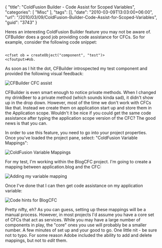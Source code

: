 {
	"title": "ColdFusion Builder - Code Assist for Scoped Variables",
	"categories": [
		"Misc"
	],
	"tags": [],
	"date": "2010-03-09T13:03:00+06:00",
	"url": "/2010/03/09/ColdFusion-Builder-Code-Assist-for-Scoped-Variables",
	"guid": "3743"
}

Heres an interesting ColdFusion Builder feature you may not be aware of. CFBuilder does a good job providing code assistance for CFCs. So for example, consider the following code snippet:

<code>
&lt;cfset ob = createObject("component", "test")&gt;
&lt;cfoutput&gt;#ob.
</code>

As soon as I hit the dot, CFBuilder introspected my test component and provided the following visual feedback:

<img src="https://static.raymondcamden.com/images/Screen shot 2010-03-09 at 12.38.52 PM.png" title="CFBuilder CFC assist" />

CFBuilder is even smart enough to notice private methods. When I changed my drinkBeer to a private method (which sounds kinda sad), it didn't show up in the drop down. However, most of the time we don't work with CFCs like that. Instead we create them on application start up and store them in the Application scope. Wouldn't it be nice if you could get the same code assistance after typing the application scope version of the CFC? The good news is that you can.

In order to use this feature, you need to go into your project properties. Once you've loaded the project pane, select: "ColdFusion Variable Mappings":

<img src="https://static.raymondcamden.com/images/cfjedi/Screen shot 2010-03-09 at 12.42.53 PM.png" title="ColdFusion Variable Mappings" />

For my test, I'm working within the BlogCFC project. I'm going to create a mapping between application.blog and the CFC:

<img src="https://static.raymondcamden.com/images/cfjedi/Screen shot 2010-03-09 at 12.44.03 PM.png" title="Adding my variable mapping" />

Once I've done that I can then get code assistance on my application variable:

<img src="https://static.raymondcamden.com/images/cfjedi/Screen shot 2010-03-09 at 12.45.01 PM.png" title="Code hints for BlogCFC" />

Pretty nifty, eh? As you can guess, setting up these mappings will be a manual process. However, in most projects I'd assume you have a core set of CFCs that act as services. While you may have a large number of components in play, the "core" ones you use will probably be a smaller number. A few minutes of set up and your good to go. One little nit - be sure not to typo. For some reason Adobe included the ability to add and delete mappings, but not to <i>edit</i> them.